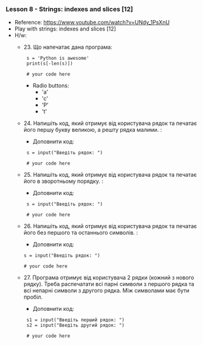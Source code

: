 ### Lesson 8 - Strings: indexes and slices [12]
- Reference: https://www.youtube.com/watch?v=UNdy_1PsXnU
- Play with strings: indexes and slices [12]
- H/w:
  - 23\. Що напечатає дана програма:
     ```
      s = 'Python is awesome'
      print(s[-len(s)])
  
      # your code here
      ```
    - Radio buttons:
      - 'a'
      - 'c'
      - 'P'
      - 't'
  - 24\. Напишіть код, який отримує від користувача рядок та печатає його першу букву великою, а решту рядка малими. :
    - Доповнити код:
     ```
      s = input("Введіть рядок: ")
  
      # your code here
      ```
  - 25\. Напишіть код, який отримує від користувача рядок та печатає його в зворотньому порядку. :
    - Доповнити код:
     ```
      s = input("Введіть рядок: ")
  
      # your code here
      ```
  - 26\. Напишіть код, який отримує від користувача рядок та печатає його без першого та останнього символів. :
      - Доповнити код:
    ```
    s = input("Введіть рядок: ")
  
    # your code here
    ```
    
  - 27\. Програма отримує від користувача 2 рядки (кожний з нового рядку). Треба распечатати всі парні символи з першого рядка та всі непарні символи з другого рядка. Між символами має бути пробіл.
    - Доповнити код:
     ```
      s1 = input("Введіть перший рядок: ")
      s2 = input("Введіть другий рядок: ")
  
      # your code here
      ```